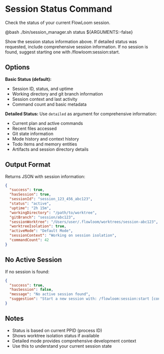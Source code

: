# Session Status Command

Check the status of your current FlowLoom session.

@bash
./bin/session_manager.sh status ${ARGUMENTS:-false}

Show the session status information above. If detailed status was requested, include comprehensive session information. If no session is found, suggest starting one with /flowloom:session:start.

## Options

**Basic Status (default):**
- Session ID, status, and uptime
- Working directory and git branch information
- Session context and last activity
- Command count and basic metadata

**Detailed Status:**
Use `detailed` as argument for comprehensive information:
- Current plan and active commands
- Recent files accessed
- Git state information
- Mode history and context history
- Todo items and memory entities
- Artifacts and session directory details

## Output Format

Returns JSON with session information:

```json
{
  "success": true,
  "hasSession": true,
  "sessionId": "session_123_456_abc123",
  "status": "active",
  "uptime": "2h 15m",
  "workingDirectory": "/path/to/worktree",
  "gitBranch": "session/abc123", 
  "sessionWorktree": "/Users/user/.flowloom/worktrees/session-abc123",
  "worktreeIsolation": true,
  "activeMode": "Default Mode",
  "sessionContext": "Working on session isolation",
  "commandCount": 42
}
```

## No Active Session

If no session is found:
```json
{
  "success": true,
  "hasSession": false,
  "message": "No active session found",
  "suggestion": "Start a new session with: /flowloom:session:start [context]"
}
```

## Notes

- Status is based on current PPID (process ID)
- Shows worktree isolation status if available
- Detailed mode provides comprehensive development context
- Use this to understand your current session state